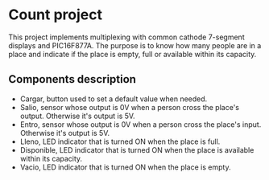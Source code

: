 
Count project
============
This project implements multiplexing with common cathode 7-segment displays and PIC16F877A. 
The purpose is to know how many people are in a place and indicate if the place is empty, 
full or available within its capacity.


Components description
---------------
* Cargar, button used to set a default value when needed.
* Salio, sensor whose output is 0V when a person cross the place's output. Otherwise it's output is 5V.
* Entro, sensor whose output is 0V when a person cross the place's input. Otherwise it's output is 5V.
* Lleno, LED indicator that is turned ON when the place is full.
* Disponible, LED indicator that is turned ON when the place is available within its capacity.
* Vacio, LED indicator that is turned ON when the place is empty.
